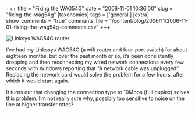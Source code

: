 +++
title = "Fixing the WAG54G"
date = "2006-11-01 10:36:00"
slug = "fixing-the-wag54g"
[taxonomies]
tags = ['general']
[extra]
show_comments = "true"
comments_file = "/content/blog/2006/11/2006-11-01-fixing-the-wag54g-comments.csv"
+++

![](http://philwilson.org/images/WAG54G.jpg "Linksys WAG54G router")

I’ve had my Linkssys WAG54G (a wifi router and four-port switch) for about eighteen months, but over the past month or so, it’s been consistently dropping and then reconnecting my wired network connections every few seconds with Windows reporting that “A network cable was unplugged”. Replacing the network card would solve the problem for a few hours, after which it would start again.

It turns out that changing the connection type to 10Mbps (full duplex) solves this problem. I’m not really sure why, possibly too sensitive to noise on the line at higher transfer rates?
